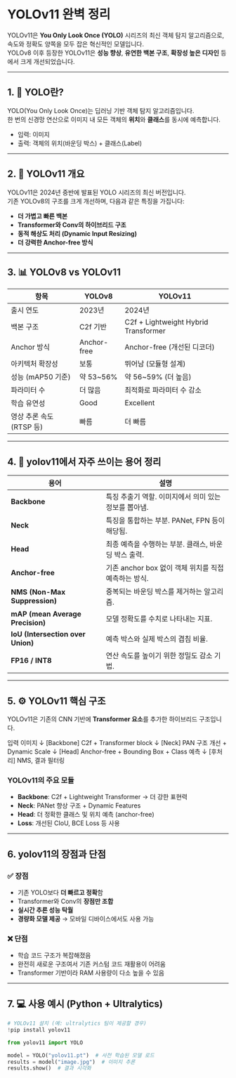 # YOLOv11 완벽 정리 

YOLOv11은 **You Only Look Once (YOLO)** 시리즈의 최신 객체 탐지 알고리즘으로, 속도와 정확도 양쪽을 모두 잡은 혁신적인 모델입니다.  
YOLOv8 이후 등장한 YOLOv11은 **성능 향상**, **유연한 백본 구조**, **확장성 높은 디자인** 등에서 크게 개선되었습니다.


---

## 1. 📌 YOLO란?

YOLO(You Only Look Once)는 딥러닝 기반 객체 탐지 알고리즘입니다.  
한 번의 신경망 연산으로 이미지 내 모든 객체의 **위치**와 **클래스**를 동시에 예측합니다.

- 입력: 이미지
- 출력: 객체의 위치(바운딩 박스) + 클래스(Label)

---

## 2. 📌 YOLOv11 개요

YOLOv11은 2024년 중반에 발표된 YOLO 시리즈의 최신 버전입니다.  
기존 YOLOv8의 구조를 크게 개선하며, 다음과 같은 특징을 가집니다:

- **더 가볍고 빠른 백본**
- **Transformer와 Conv의 하이브리드 구조**
- **동적 해상도 처리 (Dynamic Input Resizing)**
- **더 강력한 Anchor-free 방식**

---

## 3. 📊 YOLOv8 vs YOLOv11 

| 항목                     | YOLOv8                            | YOLOv11                              |
|--------------------------|------------------------------------|---------------------------------------|
| 출시 연도                | 2023년                            | 2024년                                |
| 백본 구조               | C2f 기반                           | C2f + Lightweight Hybrid Transformer |
| Anchor 방식             | Anchor-free                       | Anchor-free (개선된 디코더)          |
| 아키텍처 확장성         | 보통                               | 뛰어남 (모듈형 설계)                  |
| 성능 (mAP50 기준)       | 약 53~56%                          | 약 56~59% (더 높음)                   |
| 파라미터 수             | 더 많음                           | 최적화로 파라미터 수 감소             |
| 학습 유연성              | Good                               | Excellent                             |
| 영상 추론 속도 (RTSP 등)| 빠름                              | 더 빠름                               |

---

## 4. 🧾 yolov11에서 자주 쓰이는 용어 정리

| 용어              | 설명 |
|------------------|------|
| **Backbone**     | 특징 추출기 역할. 이미지에서 의미 있는 정보를 뽑아냄. |
| **Neck**         | 특징을 통합하는 부분. PANet, FPN 등이 해당됨. |
| **Head**         | 최종 예측을 수행하는 부분. 클래스, 바운딩 박스 출력. |
| **Anchor-free**  | 기존 anchor box 없이 객체 위치를 직접 예측하는 방식. |
| **NMS (Non-Max Suppression)** | 중복되는 바운딩 박스를 제거하는 알고리즘. |
| **mAP (mean Average Precision)** | 모델 정확도를 수치로 나타내는 지표. |
| **IoU (Intersection over Union)** | 예측 박스와 실제 박스의 겹침 비율. |
| **FP16 / INT8**  | 연산 속도를 높이기 위한 정밀도 감소 기법. |

---

## 5. ⚙️ YOLOv11 핵심 구조

YOLOv11은 기존의 CNN 기반에 **Transformer 요소**를 추가한 하이브리드 구조입니다.

입력 이미지
↓
[Backbone] C2f + Transformer block
↓
[Neck] PAN 구조 개선 + Dynamic Scale
↓
[Head] Anchor-free + Bounding Box + Class 예측
↓
[후처리] NMS, 결과 필터링


### YOLOv11의 주요 모듈
- **Backbone**: C2f + Lightweight Transformer → 더 강한 표현력
- **Neck**: PANet 향상 구조 + Dynamic Features
- **Head**: 더 정확한 클래스 및 위치 예측 (anchor-free)
- **Loss**: 개선된 CIoU, BCE Loss 등 사용

---

## 6. yolov11의 장점과 단점

### ✅ 장점
- 기존 YOLO보다 **더 빠르고 정확**함
- Transformer와 Conv의 **장점만 조합**
- **실시간 추론 성능 탁월**
- **경량화 모델 제공** → 모바일 디바이스에서도 사용 가능

### ❌ 단점
- 학습 코드 구조가 복잡해졌음
- 완전히 새로운 구조여서 기존 커스텀 코드 재활용이 어려움
- Transformer 기반이라 RAM 사용량이 다소 높을 수 있음

---

## 7. 💻 사용 예시 (Python + Ultralytics)

```python
# YOLOv11 설치 (예: ultralytics 팀이 제공할 경우)
!pip install yolov11

from yolov11 import YOLO

model = YOLO("yolov11.pt")  # 사전 학습된 모델 로드
results = model("image.jpg")  # 이미지 추론
results.show()  # 결과 시각화
```


